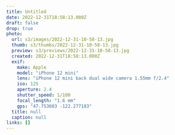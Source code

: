 ```yaml
---
title: Untitled
date: 2022-12-31T18:58:13.000Z
draft: false
drop: true
photo:
  url: s3/images/2022-12-31-10-58-13.jpg
  thumb: s3/thumbs/2022-12-31-10-58-13.jpg
  preview: s3/previews/2022-12-31-10-58-13.jpg
  created: 2022-12-31T18:58:13.000Z
  exif:
    make: Apple
    model: "iPhone 12 mini"
    lens: "iPhone 12 mini back dual wide camera 1.55mm f/2.4"
    iso: 125
    aperture: 2.4
    shutter_speed: 1/100
    focal_length: "1.6 mm"
    gps: "47.753603 -122.277183"
  title: null
  caption: null
links: []
---
```

